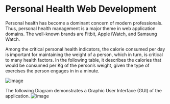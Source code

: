 # Personal Health Web Development
Personal health has become a dominant concern of modern professionals. Thus, personal health
management is a major theme in web application domains. The well-known brands are Fitbit,
Apple iWatch, and Samsung Watch.

Among the critical personal health indicators, the calorie consumed per day is important for
maintaining the weight of a person, which in turn, is critical to many health factors. In the
following table, it describes the calories that would be consumed per Kg of the person’s weight,
given the type of exercises the person engages in in a minute.


![image](https://user-images.githubusercontent.com/59326036/134159135-407e3bff-8494-4a45-bcb9-bf29ab3afd01.png)


The following Diagram demonstrates a Graphic User Interface (GUI) of the application.
![image](https://user-images.githubusercontent.com/59326036/134159351-5b4ef36e-56fd-4421-8a8a-cd237f0a35f9.png)

